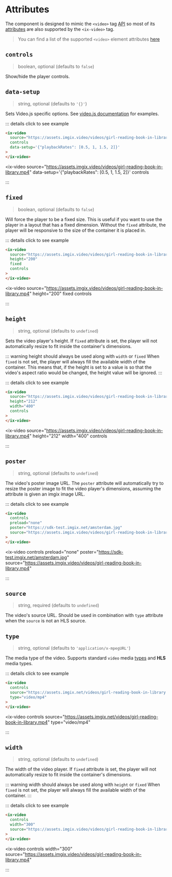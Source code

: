 # Attributes

The component is designed to mimic the `<video>` tag [API](https://developer.mozilla.org/en-US/docs/Web/HTML/Element/video#attributes) so most of its [attributes](https://developer.mozilla.org/en-US/docs/Web/HTML/Element/video#attributes) are also supported by the `<ix-video>` tag.

> You can find a list of the supported `<video>` element attributes [here](https://developer.mozilla.org/en-US/docs/Web/HTML/Element/video)

## `controls`

> boolean, optional (defaults to `false`)

Show/hide the player controls.

## `data-setup`

> string, optional (defaults to `'{}'`)

Sets Video.js specific options. See [video.js documentation](https://videojs.com/guides/options/) for examples.

::: details click to see example

```html
<ix-video
  source="https://assets.imgix.video/videos/girl-reading-book-in-library.mp4"
  controls
  data-setup='{"playbackRates": [0.5, 1, 1.5, 2]}'
>
</ix-video>
```

<ix-video
source="https://assets.imgix.video/videos/girl-reading-book-in-library.mp4"
data-setup='{"playbackRates": [0.5, 1, 1.5, 2]}'
controls

> </ix-video>

:::

## `fixed`

> boolean, optional (defaults to `false`)

Will force the player to be a fixed size. This is useful if you want to use the player in a layout that has a fixed dimension.
Without the `fixed` attribute, the player will be responsive to the size of the container it is placed in.

::: details click to see example

```html
<ix-video
  source="https://assets.imgix.video/videos/girl-reading-book-in-library.mp4"
  height="200"
  fixed
  controls
>
</ix-video>
```

<ix-video
source="https://assets.imgix.video/videos/girl-reading-book-in-library.mp4"
height="200"
fixed
controls

> </ix-video>

:::

## `height`

> string, optional (defaults to `undefined`)

Sets the video player's height. If `fixed` attribute is set, the player will not automatically resize to fit inside the container's dimensions.

::: warning height should always be used along with `width` or `fixed`
When `fixed` is not set, the player will always fill the available width of the container.
This means that, if the height is set to a value is so that the video's aspect ratio would be changed, the height value will be ignored.
:::

::: details click to see example

```html
<ix-video
  source="https://assets.imgix.video/videos/girl-reading-book-in-library.mp4"
  height="212"
  width="400"
  controls
>
</ix-video>
```

<ix-video
source="https://assets.imgix.video/videos/girl-reading-book-in-library.mp4"
height="212"
width="400"
controls

> </ix-video>

:::

## `poster`

> string, optional (defaults to `undefined`)

The video's poster image URL. The `poster` attribute will automatically try to resize the poster image to fit the video player's dimensions, assuming the attribute is given an imgix image URL.

::: details click to see example

```html
<ix-video
  controls
  preload="none"
  poster="https://sdk-test.imgix.net/amsterdam.jpg"
  source="https://assets.imgix.video/videos/girl-reading-book-in-library.mp4"
>
</ix-video>
```

<ix-video
controls
preload="none"
poster="https://sdk-test.imgix.net/amsterdam.jpg"
source="https://assets.imgix.video/videos/girl-reading-book-in-library.mp4"

> </ix-video>

:::

## `source`

> string, required (defaults to `undefined`)

The video's source URL. Should be used in combination with `type` attribute when the `source` is not an HLS source.

## `type`

> string, optional (defaults to `'application/x-mpegURL'`)

The media type of the video. Supports standard `video` media [types](https://developer.mozilla.org/en-US/docs/Web/Media/Formats/codecs_parameter) and **HLS** media types.

::: details click to see example

```html
<ix-video
  controls
  source="https://assets.imgix.net/videos/girl-reading-book-in-library.mp4"
  type="video/mp4"
>
</ix-video>
```

<ix-video
controls
source="https://assets.imgix.net/videos/girl-reading-book-in-library.mp4"
type="video/mp4"

> </ix-video>

:::

## `width`

> string, optional (defaults to `undefined`)

The width of the video player. If `fixed` attribute is set, the player will not automatically resize to fit inside the container's dimensions.

::: warning width should always be used along with `height` or `fixed`
When `fixed` is not set, the player will always fill the available width of the container.
:::

::: details click to see example

```html
<ix-video
  controls
  width="300"
  source="https://assets.imgix.video/videos/girl-reading-book-in-library.mp4"
>
</ix-video>
```

<ix-video
controls
width="300"
source="https://assets.imgix.video/videos/girl-reading-book-in-library.mp4"

> </ix-video>

:::
